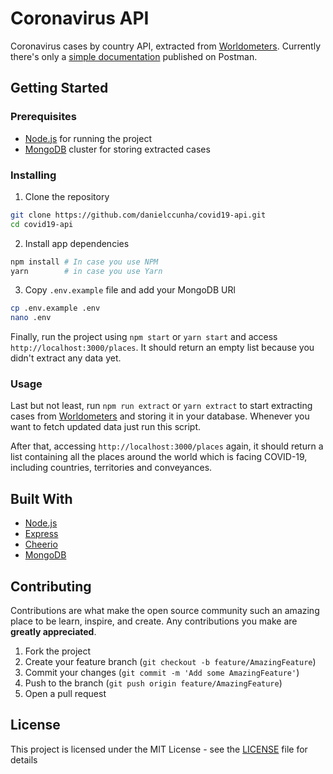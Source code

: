 # Coronavirus API

Coronavirus cases by country API, extracted from [Worldometers](https://www.worldometers.info/coronavirus/). Currently there's only a [simple documentation](https://documenter.getpostman.com/view/3882585/SzYewbGg?version=latest) published on Postman.

## Getting Started

### Prerequisites

- [Node.js](https://nodejs.org/) for running the project
- [MongoDB](https://www.mongodb.com/download-center) cluster for storing extracted cases

### Installing

1. Clone the repository

```sh
git clone https://github.com/danielccunha/covid19-api.git
cd covid19-api
```

2. Install app dependencies

```sh
npm install # In case you use NPM
yarn        # in case you use Yarn
```

3. Copy `.env.example` file and add your MongoDB URl

```sh
cp .env.example .env
nano .env
```

Finally, run the project using `npm start` or `yarn start` and access `http://localhost:3000/places`. It should return an empty list because you didn't extract any data yet.

### Usage

Last but not least, run `npm run extract` or `yarn extract` to start extracting cases from [Worldometers](https://www.worldometers.info/coronavirus/) and storing it in your database. Whenever you want to fetch updated data just run this script.

After that, accessing `http://localhost:3000/places` again, it should return a list containing all the places around the world which is facing COVID-19, including countries, territories and conveyances.

## Built With

- [Node.js](https://nodejs.org/)
- [Express](http://expressjs.com/)
- [Cheerio](https://cheerio.js.org/)
- [MongoDB](https://www.mongodb.com/)

## Contributing

Contributions are what make the open source community such an amazing place to be learn, inspire, and create. Any contributions you make are **greatly appreciated**.

1. Fork the project
2. Create your feature branch (`git checkout -b feature/AmazingFeature`)
3. Commit your changes (`git commit -m 'Add some AmazingFeature'`)
4. Push to the branch (`git push origin feature/AmazingFeature`)
5. Open a pull request

## License

This project is licensed under the MIT License - see the [LICENSE](LICENSE) file for details
